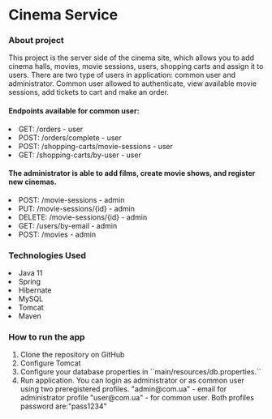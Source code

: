 # Cinema Service
### About project
This project is the server side of the cinema site, which allows you to add cinema halls, movies, movie sessions,
users, shopping carts and assign it to users. There are two type of users in application: common user and administrator.
Common user allowed to authenticate, view available movie sessions, add tickets to cart and make an order.
#### Endpoints available for common user:
<li>GET: /orders - user</li>
<li>POST: /orders/complete - user</li>
<li>POST: /shopping-carts/movie-sessions - user</li>
<li>GET: /shopping-carts/by-user - user</li>


#### The administrator is able to add films, create movie shows, and register new cinemas.
<li>POST: /movie-sessions - admin</li>
<li>PUT: /movie-sessions/{id} - admin</li>
<li>DELETE: /movie-sessions/{id} - admin</li>
<li>GET: /users/by-email - admin</li>
<li>POST: /movies - admin</li>

### Technologies Used
<li>Java 11</li>
<li>Spring</li>
<li>Hibernate</li>
<li>MySQL</li>
<li>Tomcat</li>
<li>Maven</li>

### How to run the app
<ol>
<li>Clone the repository on GitHub</li>
<li>Configure Tomcat</li>
<li> Configure your database properties in ``main/resources/db.properties.`` </li>
<li> Run application. You can login as administrator or as common user using two preregistered profiles.
"admin@com.ua" - email for administrator profile
"user@com.ua" - for common user. Both profiles password are:"pass1234"</li>
</ol>
